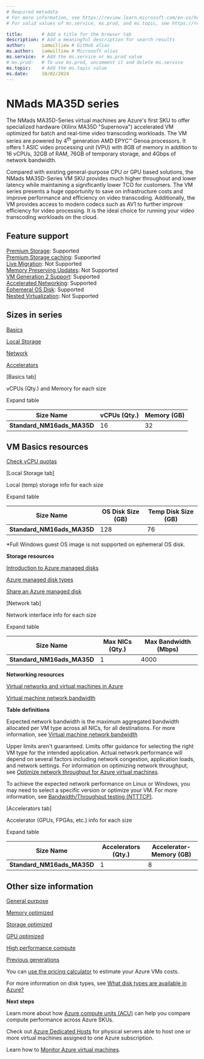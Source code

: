 ```yaml
---
# Required metadata
# For more information, see https://review.learn.microsoft.com/en-us/help/platform/learn-editor-add-metadata?branch=main
# For valid values of ms.service, ms.prod, and ms.topic, see https://review.learn.microsoft.com/en-us/help/platform/metadata-taxonomies?branch=main

title:       # Add a title for the browser tab
description: # Add a meaningful description for search results
author:      iamwilliew # GitHub alias
ms.author:   iamwilliew # Microsoft alias
ms.service:  # Add the ms.service or ms.prod value
# ms.prod:   # To use ms.prod, uncomment it and delete ms.service
ms.topic:    # Add the ms.topic value
ms.date:     10/02/2024
---
```


# NMads MA35D series

The NMads MA35D-Series virtual machines are Azure's first SKU to offer specialized hardware (Xilinx MA35D "Supernova") accelerated VM optimized for batch and real-time video transcoding workloads. The VM series are powered by 4<sup>th</sup> generation AMD EPYC™ Genoa processors. It offers 1 ASIC video processing unit (VPU) with 8GB of memory in addition to 16 vCPUs, 32GB of RAM, 76GB of temporary storage, and 4Gbps of network bandwidth.

Compared with existing general-purpose CPU or GPU based solutions, the NMads MA35D-Series VM SKU provides much higher throughout and lower latency while maintaining a significantly lower TCO for customers. The VM series presents a huge opportunity to save on infrastructure costs and improve performance and efficiency on video transcoding. Additionally, the VM provides access to modern codecs such as AV1 to further improve efficiency for video processing. It is the ideal choice for running your video transcoding workloads on the cloud. 

## Feature support 

[Premium Storage](/azure/virtual-machines/premium-storage-performance): Supported <br>[Premium Storage caching](/azure/virtual-machines/premium-storage-performance): Supported <br>[Live Migration](/azure/virtual-machines/maintenance-and-updates): Not Supported <br>[Memory Preserving Updates](/azure/virtual-machines/maintenance-and-updates): Not Supported <br>[VM Generation 2 Support](/azure/virtual-machines/generation-2): Supported <br>[Accelerated Networking](/azure/virtual-network/create-vm-accelerated-networking-cli): Supported <br>[Ephemeral OS Disk](/azure/virtual-machines/ephemeral-os-disks): Supported <br>[Nested Virtualization](/virtualization/hyper-v-on-windows/user-guide/nested-virtualization): Not Supported 

## Sizes in series 

[Basics](/azure/virtual-machines/sizes/gpu-accelerated/ngadsv620-series) 

[Local Storage](/azure/virtual-machines/sizes/gpu-accelerated/ngadsv620-series) 

[Network](/azure/virtual-machines/sizes/gpu-accelerated/ngadsv620-series) 

[Accelerators](/azure/virtual-machines/sizes/gpu-accelerated/ngadsv620-series) 

[Basics tab] 

vCPUs (Qty.) and Memory for each size 

Expand table 

| **Size Name** | **vCPUs (Qty.)** | **Memory (GB)** |
|---|---|---|
| **Standard_NM16ads_MA35D** | 16 | 32 |

 

## VM Basics resources 

[Check vCPU quotas](/azure/virtual-machines/quotas) 

 

[Local Storage tab] 

Local (temp) storage info for each size 

Expand table 

| **Size Name** | **OS Disk Size (GB)** | **Temp Disk Size (GB)** |
|---|---|---|
| **Standard_NM16ads_MA35D** | 128 | 76 |

\*Full Windows guest OS image is not supported on ephemeral OS disk.

**Storage resources** 

[Introduction to Azure managed disks](/azure/virtual-machines/managed-disks-overview) 

[Azure managed disk types](/azure/virtual-machines/disks-types) 

[Share an Azure managed disk](/azure/virtual-machines/disks-shared)   

[Network tab]

Network interface info for each size 

Expand table 

| **Size Name** | **Max NICs (Qty.)** | **Max Bandwidth (Mbps)** |
|---|---|---|
| **Standard_NM16ads_MA35D** | 1 | 4000 |

**Networking resources** 

[Virtual networks and virtual machines in Azure](/azure/virtual-network/network-overview) 

[Virtual machine network bandwidth](/azure/virtual-network/virtual-machine-network-throughput) 

**Table definitions** 

Expected network bandwidth is the maximum aggregated bandwidth allocated per VM type across all NICs, for all destinations. For more information, see [Virtual machine network bandwidth](/azure/virtual-network/virtual-machine-network-throughput) 

Upper limits aren't guaranteed. Limits offer guidance for selecting the right VM type for the intended application. Actual network performance will depend on several factors including network congestion, application loads, and network settings. For information on optimizing network throughput, see [Optimize network throughput for Azure virtual machines](/azure/virtual-network/virtual-network-optimize-network-bandwidth). 

To achieve the expected network performance on Linux or Windows, you may need to select a specific version or optimize your VM. For more information, see [Bandwidth/Throughput testing (NTTTCP)](/azure/virtual-network/virtual-network-bandwidth-testing). 

 

[Accelerators tab] 

Accelerator (GPUs, FPGAs, etc.) info for each size 

Expand table 

 

| **Size Name** | **Accelerators (Qty.)** | **Accelerator-Memory (GB)** |
|---|---|---|
| **Standard_NM16ads_MA35D** | 1 | 8 |

  

## Other size information 

[General purpose](/azure/virtual-machines/sizes-general)

[Memory optimized](/azure/virtual-machines/sizes-memory)

[Storage optimized](/azure/virtual-machines/sizes-storage)

[GPU optimized](/azure/virtual-machines/sizes-gpu)

[High performance compute](/azure/virtual-machines/sizes-hpc)

[Previous generations](/azure/virtual-machines/sizes-previous-gen)

You can [use the pricing calculator](https://azure.microsoft.com/pricing/calculator/) to estimate your Azure VMs costs.

For more information on disk types, see [What disk types are available in Azure?](/azure/virtual-machines/disks-types)

**Next steps** 

Learn more about how [Azure compute units (ACU)](/azure/virtual-machines/acu) can help you compare compute performance across Azure SKUs. 

Check out [Azure Dedicated Hosts](/azure/virtual-machines/dedicated-hosts) for physical servers able to host one or more virtual machines assigned to one Azure subscription. 

Learn how to [Monitor Azure virtual machines](/azure/virtual-machines/monitor-vm). 


